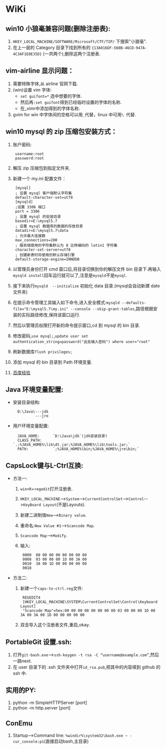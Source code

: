 # WiKi
## win10 小狼毫兼容问题(删除注册表):
1. `HKEY_LOCAL_MACHINE/SOFTWARE/Microsoft/CTF/TIP/` 下搜索"小狼毫".
2. 在上一层的 Category 目录下找到所有的 `{13A016DF-560B-46CD-947A-4C3AF1E0E35D}` (一共两个),删除这两个注册表.

## vim-airline 显示问题：
1. 需要特殊字体,从 airline 官网下载.
2. (win)设置 vim 字体:
	- `set guifont=*` 选中想要的字体.
	- 然后再`:set guifont`得到已经临时设置的字体的名称.
	- 在_vimr中添加得到的字体名称.
3. gvim for win 中字体间的空格可以用`_`代替，linux 中可用`\ `代替.

## win10 mysql 的 zip 压缩包安装方式：
1. 账户密码:
        
        username:root
        password:root

2. 解压 zip 压缩包到指定文件夹.
3. 新建一个 my.ini 配置文件：
        
        [mysql]
        ; 设置 mysql 客户端默认字符集
        default-character-set=utf8
        [mysqld]
        ;设置 3306 端口
        port = 3306 
        ; 设置 mysql 的安装目录
        basedir=E:\mysql5.7
        ; 设置 mysql 数据库的数据的存放目录
        datadir=E:\mysql5.7\data
        ; 允许最大连接数
        max_connections=200
        ; 服务端使用的字符集默认为 8 比特编码的 latin1 字符集
        character-set-server=utf8
        ; 创建新表时将使用的默认存储引擎
        default-storage-engine=INNODB 

4. 以管理员身份打开 cmd 窗口后,将目录切换到你的解压文件 bin 目录下.再输入`mysqld install`回车运行就可以了,注意是`mysqld`不是`mysql`.
5. 接下来执行`mysqld  --initialize` 初始化 data 目录.(mysql会自动新建 date 文件夹)
6. 在提示命令管理工具输入如下命令,进入安全模式:`mysqld --defaults-file="E:\mysql5.7\my.ini" --console --skip-grant-tables`,路径根据安装的实际路径修改,保持该窗口运行.
7. 然后以管理员权限打开新的命令提示窗口,cd 到 mysql 的 bin 目录.
8. 修改密码,`use mysql;`,`update user set authentication_string=password("此处输入密码") where user="root"`
9. 刷新数据库`flush privileges;`
10. 添加 mysql 的 bin 目录到 Path 环境变量.
11. [百度经验][1]

## Java 环境变量配置:
- 安装目录结构:
        
        D:\Java\---jdk
                ---jre

- 用户环境变量配置:
        
        JAVA_HOME:      `D:\Java\jdk`(jdk安装目录)
        CLASS_PATH:     `.;%JAVA_HOME%\lib\dt.jar;%JAVA_HOME%\lib\tools.jar;`
        PATH:           `;%JAVA_HOME%\bin;%JAVA_HOME%\jre\bin;`

## CapsLock键与L-Ctrl互换:
- 方法一:
    1. `win+R`+`regedit`打开注册表.
    2. `HKEY_LOCAL_MACHINE`-->`System`-->`CurrentControlSet`-->`Control`-->`KeyBoard Layout`(不是Layouts).
    3. 新建二进制值`New`-->`Binary value`.
    4. 重命名:`New Value #1`-->`Scancode Map`.
    5. `Scancode Map`-->`Modify`.
    6. 输入:
            
		    0000  00 00 00 00 00 00 00 00
		    0008  03 00 00 00 1D 00 3A 00
		    0010  3A 00 1D 00 00 00 00 00
		    0018
- 方法二:
    1. 新建一个`caps-to-ctrl.reg`文件:
            
            REGEDIT4
            [HKEY_LOCAL_MACHINE\SYSTEM\CurrentControlSet\Control\Keyboard Layout]
            "Scancode Map"=hex:00 00 00 00 00 00 00 00 03 00 00 00 1D 00 3A 00 3A 00 1D 00 00 00 00 00

    2. 双击导入这个注册表文件,重启,okay.

## PortableGit 设置.ssh:
1. 打开`git-bash.exe`-->`ssh-keygen -t rsa -C “username@example.com”`,然后一路next.
2. 在 user 目录下的 .ssh 文件夹中打开`id_rsa.pub`,把其中的内容填到 github 的 ssh 中.

## 实用的PY:
1. python -m SimpleHTTPServer [port]
2. python -m http.server [port]

## ConEmu
1. Startup-->Command line: `%windir%\system32\bash.exe ~ -cur_console:p1`(直接启动bash,主目录)

[1]:http://jingyan.baidu.com/article/af9f5a2d16fa4d43150a4552.html

